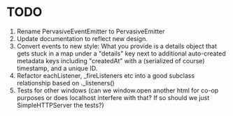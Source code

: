# TODO

1. Rename PervasiveEventEmitter to PervasiveEmitter
1. Update documentation to reflect new design.
1. Convert events to new style:
   What you provide is a details object that gets stuck in a map under a
   "details" key next to additional auto-created metadata keys including
   "createdAt" with a (serialized of course) timestamp, and a unique ID.
1. Refactor eachListener, _fireListeners etc into a good subclass relationship
   based on ._listeners()
1. Tests for other windows (can we window.open another html for co-op purposes
   or does localhost interfere with that?  If so should we just
   SimpleHTTPServer the tests?)
